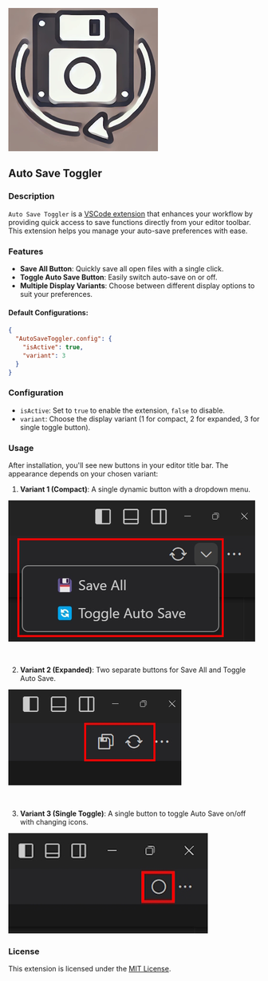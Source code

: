 ![icon](icon.png)
## Auto Save Toggler

### Description

`Auto Save Toggler` is a [VSCode extension](https://marketplace.visualstudio.com/items?itemName=BachiMjavanadze.auto-save-toggler) that enhances your workflow by providing quick access to save functions directly from your editor toolbar. This extension helps you manage your auto-save preferences with ease.

### Features

- **Save All Button**: Quickly save all open files with a single click.
- **Toggle Auto Save Button**: Easily switch auto-save on or off.
- **Multiple Display Variants**: Choose between different display options to suit your preferences.

#### Default Configurations:

```json
{
  "AutoSaveToggler.config": {
    "isActive": true,
    "variant": 3
  }
}
```

### Configuration

- `isActive`: Set to `true` to enable the extension, `false` to disable.
- `variant`: Choose the display variant (1 for compact, 2 for expanded, 3 for single toggle button).

### Usage

After installation, you'll see new buttons in your editor title bar. The appearance depends on your chosen variant:

1. **Variant 1 (Compact)**: A single dynamic button with a dropdown menu.

![full image](media/full.jpg)

<br>

2. **Variant 2 (Expanded)**: Two separate buttons for Save All and Toggle Auto Save.

![compact image](media/compact.jpg)

<br>

3. **Variant 3 (Single Toggle)**: A single button to toggle Auto Save on/off with changing icons.

![single image](media/single.jpg)

### License

This extension is licensed under the [MIT License](LICENSE.md).
